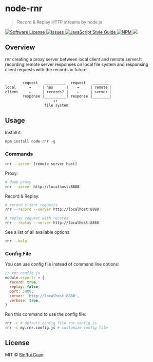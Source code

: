# node-rnr
> Record & Replay HTTP streams by node.js

<p>
    <a href="LICENSE">
        <img src="https://img.shields.io/badge/license-MIT-brightgreen.svg" alt="Software License" />
    </a>
    <a href="https://github.com/differui/node-rnr/issues">
        <img src="https://img.shields.io/github/issues/differui/node-rnr.svg" alt="Issues" />
    </a>
    <a href="http://standardjs.com/">
        <img src="https://img.shields.io/badge/code%20style-standard-brightgreen.svg" alt="JavaScript Style Guide" />
    </ahttp->
    <a href="https://npmjs.org/package/node-rnr">
        <img src="https://img.shields.io/npm/v/node-rnr.svg?style=flat-squar" alt="NPM" />
    </a>
    <a href="https://travis-ci.org/differui/node-rnr">
        <img src="https://travis-ci.org/differui/node-rnr.svg?branch=master" />
    </a>
</p>

## Overview

rnr creating a proxy server between local client and remote server.It recording remote server responses on local file system and responsing client requests with the records in future.

```txt

        request   __________  request   ________
local      →     | has      |    →     | remote |
client     ←     | records? |    ←     | server |
        response |__________| response |________|
                      ↓↑
                  file system
```

## Usage

Install it:

```js
npm install node-rnr -g
```

### Commands

```bash
rnr --server [remote server host]
```

Proxy:

```bash
# dumb proxy
rnr --server http://localhost:8888
```

Record & Replay:

```bash
# record client requests
rnr --record --server http://localhost:8888

# replay request with records
rnr --replay --server http://localhost:8888
```

See a list of all available options:

```bash
rnr --help
```

### Config File

You can use config file instead of command line options:

```js
// rnr.config.js
module.exports = {
  record: true,
  replay: false,
  port: 5000,
  server: 'http://localhost:8888',
  verbose: true,
}
```

Run this command to use the config file:

```bash
rnr -c # default config file rnr.config.js
rnr -c my.rnr.config.js # customize config file
```

## License

MIT &copy; [BinRui.Guan](mailto:differui@gmail.com)
